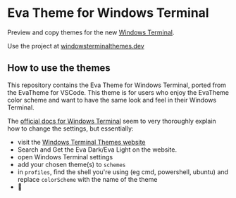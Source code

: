 
# Eva Theme for Windows Terminal  

Preview and copy themes for the new [Windows Terminal](https://github.com/microsoft/terminal).

Use the project at [windowsterminalthemes.dev](https://windowsterminalthemes.dev/)

## How to use the themes

This repository contains the Eva Theme for Windows Terminal, ported from the EvaTheme for VSCode. This theme is for users who enjoy the EvaTheme color scheme and want to have the same look and feel in their Windows Terminal.  
  

The [official docs for Windows Terminal](https://docs.microsoft.com/en-us/windows/terminal/customize-settings/color-schemes) seem to very thoroughly explain how to change the settings, but essentially:
- visit the [Windows Terminal Themes website](https://windowsterminalthemes.dev/)
- Search and Get the Eva Dark/Eva Light on the website.
- open Windows Terminal settings
- add your chosen theme(s) to `schemes`
- in `profiles`, find the shell you're using (eg cmd, powershell, ubuntu) and replace `colorScheme` with the name of the theme
- 🥳

